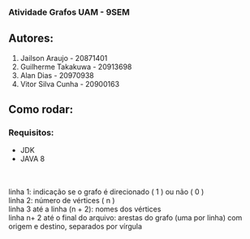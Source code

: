 ### Atividade Grafos UAM - 9SEM

## Autores:

  <ol>
    <li>Jailson Araujo - 20871401</li>
    <li>Guilherme Takakuwa - 20913698</li>
    <li>Alan Dias - 20970938</li>
    <li>Vitor Silva Cunha - 20900163</li>
  </ol>

## Como rodar:

### Requisitos:

  <ul>
    <li>JDK</li>
    <li>JAVA 8</li>
  </ul>
<br/>
<br/>
<span>
  linha 1: indicação se o grafo é direcionado ( 1 ) ou não ( 0 )
</span>
</br>
<span>
  linha 2: número de vértices ( n )
</span>
<br/>
<span>
  linha 3 até a linha (n + 2): nomes dos vértices
</span>
<br/>
<span>
  linha n+ 2 até o final do arquivo: arestas do grafo (uma por linha) com origem e destino, separados por vírgula
<span>


